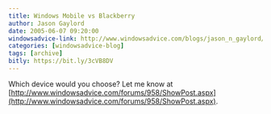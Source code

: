 ```yaml
---
title: Windows Mobile vs Blackberry
author: Jason Gaylord
date: 2005-06-07 09:20:00
windowsadvice-link: http://www.windowsadvice.com/blogs/jason_n_gaylord/archive/2005/06/07/Mobile-Device-Prefer-Poll.aspx
categories: [windowsadvice-blog]
tags: [archive]
bitly: https://bit.ly/3cVB8DV
---
```


Which device would you choose? Let me know at [http://www.windowsadvice.com/forums/958/ShowPost.aspx](http://www.windowsadvice.com/forums/958/ShowPost.aspx).